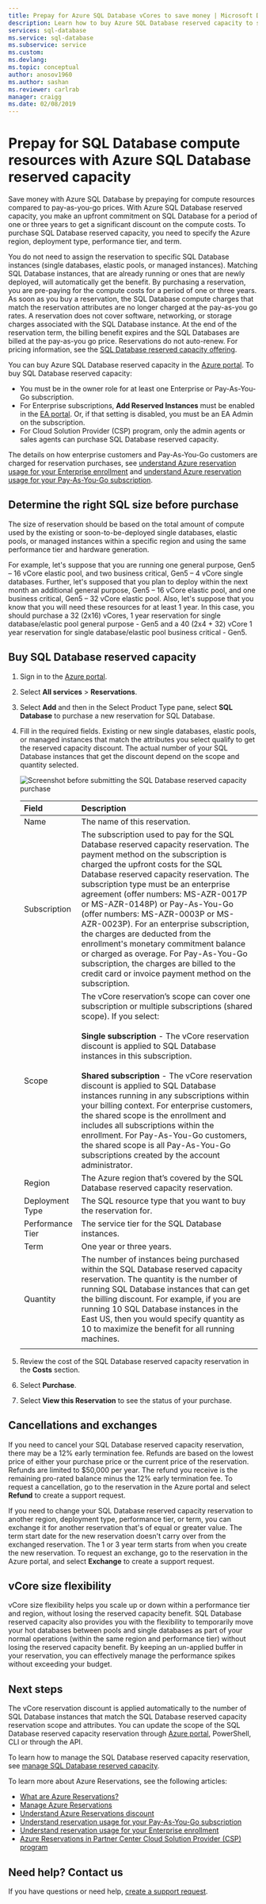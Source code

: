 ```yaml
---
title: Prepay for Azure SQL Database vCores to save money | Microsoft Docs
description: Learn how to buy Azure SQL Database reserved capacity to save on your compute costs.
services: sql-database
ms.service: sql-database
ms.subservice: service
ms.custom:
ms.devlang: 
ms.topic: conceptual
author: anosov1960
ms.author: sashan
ms.reviewer: carlrab
manager: craigg
ms.date: 02/08/2019
---
```

# Prepay for SQL Database compute resources with Azure SQL Database reserved capacity

Save money with Azure SQL Database by prepaying for compute resources compared to pay-as-you-go prices. With Azure SQL Database reserved capacity, you make an upfront commitment on SQL Database for a period of one or three years to get a significant discount on the compute costs. To purchase SQL Database reserved capacity, you need to specify the Azure region, deployment type, performance tier, and term.

You do not need to assign the reservation to specific SQL Database instances (single databases, elastic pools, or managed instances). Matching SQL Database instances, that are already running or ones that are newly deployed, will automatically get the benefit. By purchasing a reservation, you are pre-paying for the compute costs for a period of one or three years. As soon as you buy a reservation, the SQL Database compute charges that match the reservation attributes are no longer charged at the pay-as-you go rates. A reservation does not cover software, networking, or storage charges associated with the SQL Database instance. At the end of the reservation term, the billing benefit expires and the SQL Databases are billed at the pay-as-you go price. Reservations do not auto-renew. For pricing information, see the [SQL Database reserved capacity offering](https://azure.microsoft.com/pricing/details/sql-database/managed/).

You can buy Azure SQL Database reserved capacity in the [Azure portal](https://portal.azure.com). To buy SQL Database reserved capacity:

- You must be in the owner role for at least one Enterprise or Pay-As-You-Go subscription.
- For Enterprise subscriptions, **Add Reserved Instances** must be enabled in the [EA portal](https://ea.azure.com). Or, if that setting is disabled, you must be an EA Admin on the subscription.
- For Cloud Solution Provider (CSP) program, only the admin agents or sales agents can purchase SQL Database reserved capacity.

The details on how enterprise customers and Pay-As-You-Go customers are charged for reservation purchases, see [understand Azure reservation usage for your Enterprise enrollment](../billing/billing-understand-reserved-instance-usage-ea.md) and [understand Azure reservation usage for your Pay-As-You-Go subscription](../billing/billing-understand-reserved-instance-usage.md).

## Determine the right SQL size before purchase

The size of reservation should be based on the total amount of compute used by the existing or soon-to-be-deployed single databases, elastic pools, or managed instances within a specific region and using the same performance tier and hardware generation.

For example, let's suppose that you are running one general purpose, Gen5 – 16 vCore elastic pool, and two business critical, Gen5 – 4 vCore single databases. Further, let's supposed that you plan to deploy within the next month an additional general purpose, Gen5 – 16 vCore elastic pool, and one business critical, Gen5 – 32 vCore elastic pool. Also, let's suppose that you know that you will need these resources for at least 1 year. In this case, you should purchase a 32 (2x16) vCores, 1 year reservation for single database/elastic pool general purpose - Gen5 and a 40 (2x4 + 32) vCore 1 year reservation for single database/elastic pool business critical - Gen5.

## Buy SQL Database reserved capacity

1. Sign in to the [Azure portal](https://portal.azure.com).
2. Select **All services** > **Reservations**.
3. Select **Add** and then in the Select Product Type pane, select **SQL Database** to purchase a new reservation for SQL Database.
4. Fill in the required fields. Existing or new single databases, elastic pools, or managed instances that match the attributes you select qualify to get the reserved capacity discount. The actual number of your SQL Database instances that get the discount depend on the scope and quantity selected.

   ![Screenshot before submitting the SQL Database reserved capacity purchase](./media/sql-database-reserved-vcores/sql-reserved-vcores-purchase.png)

    | Field      | Description|
    |:------------|:--------------|
    |Name        |The name of this reservation.|
    |Subscription|The subscription used to pay for the SQL Database reserved capacity reservation. The payment method on the subscription is charged the upfront costs for the SQL Database reserved capacity reservation. The subscription type must be an enterprise agreement (offer numbers: MS-AZR-0017P or MS-AZR-0148P) or Pay-As-You-Go (offer numbers: MS-AZR-0003P or MS-AZR-0023P). For an enterprise subscription, the charges are deducted from the enrollment's monetary commitment balance or charged as overage. For Pay-As-You-Go subscription, the charges are billed to the credit card or invoice payment method on the subscription.|
    |Scope       |The vCore reservation’s scope can cover one subscription or multiple subscriptions (shared scope). If you select: <br/><br/>**Single subscription** - The vCore reservation discount is applied to SQL Database instances in this subscription. <br/><br/>**Shared subscription** - The vCore reservation discount is applied to SQL Database instances running in any subscriptions within your billing context. For enterprise customers, the shared scope is the enrollment and includes all subscriptions within the enrollment. For Pay-As-You-Go customers, the shared scope is all Pay-As-You-Go subscriptions created by the account administrator.|
    |Region      |The Azure region that’s covered by the SQL Database reserved capacity reservation.|
    |Deployment Type|The SQL resource type that you want to buy the reservation for.|
    |Performance Tier|The service tier for the SQL Database instances.
    |Term        |One year or three years.|
    |Quantity    |The number of instances being purchased within the SQL Database reserved capacity reservation. The quantity is the number of running SQL Database instances that can get the billing discount. For example, if you are running 10 SQL Database instances in the East US, then you would specify quantity as 10 to maximize the benefit for all running machines. |
    |||

5. Review the cost of the SQL Database reserved capacity reservation in the **Costs** section.
6. Select **Purchase**.
7. Select **View this Reservation** to see the status of your purchase.

## Cancellations and exchanges

If you need to cancel your SQL Database reserved capacity reservation, there may be a 12% early termination fee. Refunds are based on the lowest price of either your purchase price or the current price of the reservation. Refunds are limited to $50,000 per year. The refund you receive is the remaining pro-rated balance minus the 12% early termination fee. To request a cancellation, go to the reservation in the Azure portal and select **Refund** to create a support request.

If you need to change your SQL Database reserved capacity reservation to another region, deployment type, performance tier, or term, you can exchange it for another reservation that's of equal or greater value. The term start date for the new reservation doesn't carry over from the exchanged reservation. The 1 or 3 year term starts from when you create the new reservation. To request an exchange, go to the reservation in the Azure portal, and select **Exchange** to create a support request.

## vCore size flexibility

vCore size flexibility helps you scale up or down within a performance tier and region, without losing the reserved capacity benefit. SQL Database reserved capacity also provides you with the flexibility to temporarily move your hot databases between pools and single databases as part of your normal operations (within the same region and performance tier) without losing the reserved capacity benefit. By keeping an un-applied buffer in your reservation, you can effectively manage the performance spikes without exceeding your budget.

## Next steps

The vCore reservation discount is applied automatically to the number of SQL Database instances that match the SQL Database reserved capacity reservation scope and attributes. You can update the scope of the SQL Database reserved capacity reservation through [Azure portal](https://portal.azure.com), PowerShell, CLI or through the API.

To learn how to manage the SQL Database reserved capacity reservation, see [manage SQL Database reserved capacity](../billing/billing-manage-reserved-vm-instance.md).

To learn more about Azure Reservations, see the following articles:

- [What are Azure Reservations?](../billing/billing-save-compute-costs-reservations.md)
- [Manage Azure Reservations](../billing/billing-manage-reserved-vm-instance.md)
- [Understand Azure Reservations discount](../billing/billing-understand-reservation-charges.md)
- [Understand reservation usage for your Pay-As-You-Go subscription](../billing/billing-understand-reserved-instance-usage.md)
- [Understand reservation usage for your Enterprise enrollment](../billing/billing-understand-reserved-instance-usage-ea.md)
- [Azure Reservations in Partner Center Cloud Solution Provider (CSP) program](https://docs.microsoft.com/partner-center/azure-reservations)

## Need help? Contact us

If you have questions or need help, [create a support request](https://portal.azure.com/#blade/Microsoft_Azure_Support/HelpAndSupportBlade/newsupportrequest).

